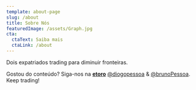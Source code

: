 ```yaml
---
template: about-page
slug: /about
title: Sobre Nós
featuredImage: /assets/Graph.jpg
cta:
  ctaText: Saiba mais
  ctaLink: /about
---
```


Dois expatriados trading para diminuir fronteiras. 

Gostou do conteúdo? Siga-nos na [**etoro**](etoro.com) [@diogopessoa](https://www.etoro.com/people/diogopessoa) & [@brunoPessoa](https://www.etoro.com/people/pessoa_bs). Keep trading! 